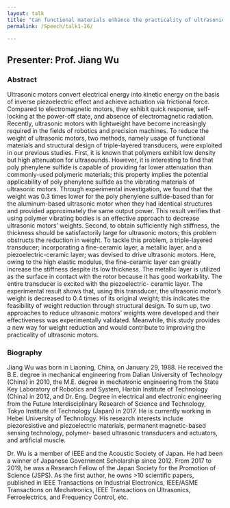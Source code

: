```yaml
---
layout: talk
title: "Can functional materials enhance the practicality of ultrasonic motors? A trial investigation"
permalink: /Speech/talk1-26/

---
```


<div class="talk-container">
    <div class="talk-header">
        <h2>Presenter: Prof. Jiang Wu</h2>
    </div>
    <h3>Abstract</h3>
    <p>
   Ultrasonic motors convert electrical energy into kinetic energy on the basis of inverse piezoelectric effect and achieve actuation via frictional force. Compared to electromagnetic motors, they exhibit quick response, self-locking at the power-off state, and absence of electromagnetic radiation. Recently, ultrasonic motors with lightweight have become increasingly required in the fields of robotics and precision machines. To reduce the weight of ultrasonic motors, two methods, namely usage of functional materials and structural design of triple-layered transducers, were exploited in our previous studies. First, it is known that polymers exhibit low density but high attenuation for ultrasounds. However, it is interesting to find that poly phenylene sulfide is capable of providing far lower attenuation than commonly-used polymeric materials; this property implies the potential applicability of poly phenylene sulfide as the vibrating materials of ultrasonic motors. Through experimental investigation, we found that the weight was 0.3 times lower for the poly phenylene sulfide-based than for the aluminum-based ultrasonic motor when they had identical structures and provided approximately the same output power. This result verifies that using polymer vibrating bodies is an effective approach to decrease ultrasonic motors’ weights. Second, to obtain sufficiently high stiffness, the thickness should be satisfactorily large for ultrasonic motors; this problem obstructs the reduction in weight. To tackle this problem, a triple-layered transducer; incorporating a fine-ceramic layer, a metallic layer, and a piezoelectric-ceramic layer; was devised to drive ultrasonic motors. Here, owing to the high elastic modulus, the fine-ceramic layer can greatly increase the stiffness despite its low thickness. The metallic layer is utilized as the surface in contact with the rotor because it has good workability. The entire transducer is excited with the piezoelectric- ceramic layer. The experimental result shows that, using this transducer, the ultrasonic motor’s weight is decreased to 0.4 times of its original weight; this indicates the feasibility of weight reduction through structural design. To sum up, two approaches to reduce ultrasonic motors’ weights were developed and their effectiveness was experimentally validated. Meanwhile, this study provides a new way for weight reduction and would contribute to improving the practicality of ultrasonic motors.
    </p>
    <h3>Biography</h3>
    <p>
   Jiang Wu was born in Liaoning, China, on January 29, 1988. He received the B.E. degree in mechanical engineering from Dalian University of Technology (China) in 2010, the M.E. degree in mechatronic engineering from the State Key Laboratory of Robotics and System, Harbin Institute of Technology (China) in 2012, and Dr. Eng. Degree in electrical and electronic engineering from the Future Interdisciplinary Research of Science and Technology, Tokyo Institute of Technology (Japan) in 2017. He is currently working in Hebei University of Technology. His research interests include piezoresistive and piezoelectric materials, permanent magnetic-based sensing technology, polymer- based ultrasonic transducers and actuators, and artificial muscle.
            </p>
        <p>
Dr. Wu is a member of IEEE and the Acoustic Society of Japan. He had been a winner of Japanese Government Scholarship since 2012. From 2017 to 2019, he was a Research Fellow of the Japan Society for the Promotion of Science (JSPS). As the first author, he owns >10 scientific papers, published in IEEE Transactions on Industrial Electronics, IEEE/ASME Transactions on Mechatronics, IEEE Transactions on Ultrasonics, Ferroelectrics, and Frequency Control, etc.
    </p>
</div>

